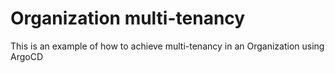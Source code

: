 # Organization multi-tenancy

This is an example of how to achieve multi-tenancy in an Organization using ArgoCD